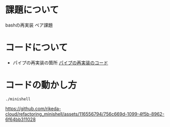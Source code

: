 # 課題について
bashの再実装
ペア課題

# コードについて
* パイプの再実装の箇所
  [パイプの再実装のコード](https://github.com/Kazuki-Asaka/refactoring_pipex)
  
# コードの動かし方
```
./minishell
```
https://github.com/rikeda-cloud/refactoring_minishell/assets/116556794/756c669d-1099-4f5b-8962-6f64bb311028

